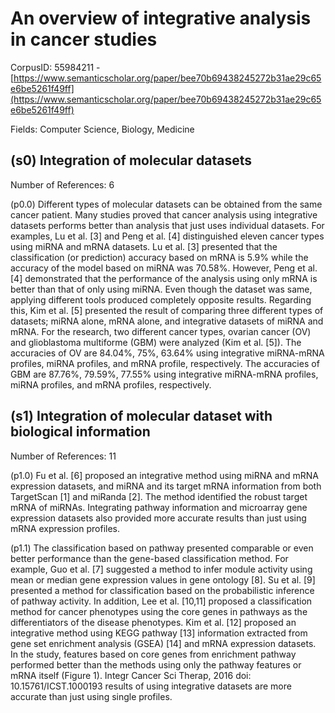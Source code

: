 # An overview of integrative analysis in cancer studies

CorpusID: 55984211 - [https://www.semanticscholar.org/paper/bee70b69438245272b31ae29c65e6be5261f49ff](https://www.semanticscholar.org/paper/bee70b69438245272b31ae29c65e6be5261f49ff)

Fields: Computer Science, Biology, Medicine

## (s0) Integration of molecular datasets
Number of References: 6

(p0.0) Different types of molecular datasets can be obtained from the same cancer patient. Many studies proved that cancer analysis using integrative datasets performs better than analysis that just uses individual datasets. For examples, Lu et al. [3] and Peng et al. [4] distinguished eleven cancer types using miRNA and mRNA datasets. Lu et al. [3] presented that the classification (or prediction) accuracy based on mRNA is 5.9% while the accuracy of the model based on miRNA was 70.58%. However, Peng et al. [4] demonstrated that the performance of the analysis using only mRNA is better than that of only using miRNA. Even though the dataset was same, applying different tools produced completely opposite results. Regarding this, Kim et al. [5] presented the result of comparing three different types of datasets; miRNA alone, mRNA alone, and integrative datasets of miRNA and mRNA. For the research, two different cancer types, ovarian cancer (OV) and glioblastoma multiforme (GBM) were analyzed (Kim et al. [5]). The accuracies of OV are 84.04%, 75%, 63.64% using integrative miRNA-mRNA profiles, miRNA profiles, and mRNA profile, respectively. The accuracies of GBM are 87.76%, 79.59%, 77.55% using integrative miRNA-mRNA profiles, miRNA profiles, and mRNA profiles, respectively.
## (s1) Integration of molecular dataset with biological information
Number of References: 11

(p1.0) Fu et al. [6] proposed an integrative method using miRNA and mRNA expression datasets, and miRNA and its target mRNA information from both TargetScan [1] and miRanda [2]. The method identified the robust target mRNA of miRNAs. Integrating pathway information and microarray gene expression datasets also provided more accurate results than just using mRNA expression profiles.

(p1.1) The classification based on pathway presented comparable or even better performance than the gene-based classification method. For example, Guo et al. [7] suggested a method to infer module activity using mean or median gene expression values in gene ontology [8]. Su et al. [9] presented a method for classification based on the probabilistic inference of pathway activity. In addition, Lee et al. [10,11] proposed a classification method for cancer phenotypes using the core genes in pathways as the differentiators of the disease phenotypes. Kim et al. [12] proposed an integrative method using KEGG pathway [13] information extracted from gene set enrichment analysis (GSEA) [14] and mRNA expression datasets. In the study, features based on core genes from enrichment pathway performed better than the methods using only the pathway features or mRNA itself (Figure 1). Integr Cancer Sci Therap, 2016 doi: 10.15761/ICST.1000193 results of using integrative datasets are more accurate than just using single profiles.
